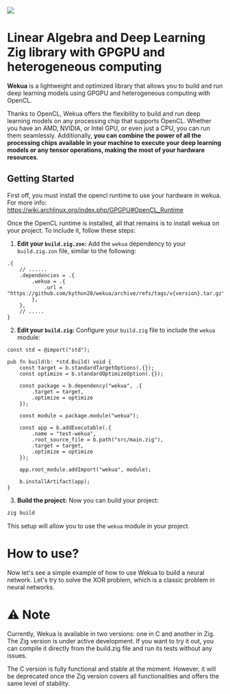 ![](https://github.com/kython28/wekua/raw/master/media/wekua.png)

# Linear Algebra and Deep Learning Zig library with GPGPU and heterogeneous computing 

**Wekua** is a lightweight and optimized library that allows you to build and run deep learning models using GPGPU and heterogeneous computing with OpenCL.

Thanks to OpenCL, Wekua offers the flexibility to build and run deep learning models on any processing chip that supports OpenCL. Whether you have an AMD, NVIDIA, or Intel GPU, or even just a CPU, you can run them seamlessly. Additionally, **you can combine the power of all the processing chips available in your machine to execute your deep learning models or any tensor operations, making the most of your hardware resources**.

## Getting Started

First off, you must install the opencl runtime to use your hardware in wekua. For more info: https://wiki.archlinux.org/index.php/GPGPU#OpenCL_Runtime

Once the OpenCL runtime is installed, all that remains is to install wekua on your project. To include it, follow these steps:

1. **Edit your `build.zig.zon`:**
Add the `wekua` dependency to your `build.zig.zon` file, similar to the following:
```zig
.{
    // ......
    .dependencies = .{
        .wekua = .{
            .url = "https://github.com/kython28/wekua/archive/refs/tags/v{version}.tar.gz",
        },
    },
    // .....
}
```

2. **Edit your `build.zig`:**
Configure your `build.zig` file to include the `wekua` module:
```zig
const std = @import("std");

pub fn build(b: *std.Build) void {
    const target = b.standardTargetOptions(.{});
    const optimize = b.standardOptimizeOption(.{});

    const package = b.dependency("wekua", .{
        .target = target,
        .optimize = optimize
    });

    const module = package.module("wekua");

    const app = b.addExecutable(.{
        .name = "test-wekua",
        .root_source_file = b.path("src/main.zig"),
        .target = target,
        .optimize = optimize
    });

    app.root_module.addImport("wekua", module);

    b.installArtifact(app);
}
```

3. **Build the project:**
Now you can build your project:
```bash
zig build
```
This setup will allow you to use the `wekua` module in your project.


# How to use?

Now let's see a simple example of how to use Wekua to build a neural network. Let's try to solve the XOR problem, which is a classic problem in neural networks.


# ⚠️ Note

Currently, Wekua is available in two versions: one in C and another in Zig. The Zig version is under active development. If you want to try it out, you can compile it directly from the build.zig file and run its tests without any issues.

The C version is fully functional and stable at the moment. However, it will be deprecated once the Zig version covers all functionalities and offers the same level of stability.
